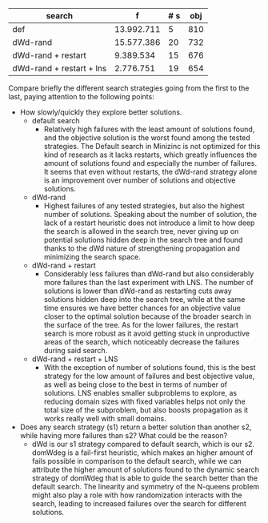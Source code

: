 
| search                   | f          | # s | obj |
| ------------------------ | ---------- | --- | --- |
| def                      | 13.992.711 | 5   | 810 |
| dWd-rand                 | 15.577.386 | 20  | 732 |
| dWd-rand + restart       | 9.389.534  | 15  | 676 |
| dWd-rand + restart + lns | 2.776.751  | 19  | 654 |

Compare briefly the different search strategies going from the first to the last, paying attention to the following points:
- How slowly/quickly they explore better solutions.
	- default search
		- Relatively high failures with the least amount of solutions found, and the objective solution is the worst found among the tested strategies. The Default search in Minizinc is not optimized for this kind of research as it lacks restarts, which greatly influences the amount of solutions found and especially the number of failures. It seems that even without restarts, the dWd-rand strategy alone is an improvement over number of solutions and objective solutions.
	- dWd-rand
		- Highest failures of any tested strategies, but also the highest number of solutions. Speaking about the number of solution, the lack of a restart heuristic does not introduce a limit to how deep the search is allowed in the search tree, never giving up on potential solutions hidden deep in the search tree and found thanks to the dWd nature of strengthening propagation and minimizing the search space.
	- dWd-rand + restart
		- Considerably less failures than dWd-rand but also considerably more failures than the last experiment with LNS. The number of solutions is lower than dWd-rand as restarting cuts away solutions hidden deep into the search tree, while at the same time ensures we have better chances for an objective value closer to the optimal solution because of the broader search in the surface of the tree. As for the lower failures, the restart search is more robust as it avoid getting stuck in unproductive areas of the search, which noticeably decrease the failures during said search.
	- dWd-rand + restart + LNS
		- With the exception of number of solutions found, this is the best strategy for the low amount of failures and best objective value, as well as being close to the best in terms of number of solutions. LNS enables smaller subproblems to explore, as reducing domain sizes with fixed variables helps not only the total size of the subproblem, but also boosts propagation as it works really well with small domains.
- Does any search strategy (s1) return a better solution than another s2, while having more failures than s2? What could be the reason?
	- dWd is our s1 strategy compared to default search, which is our s2. domWdeg is a fail-first heuristic, which makes an higher amount of fails possible in comparison to the default search, while we can attribute the higher amount of solutions found to the dynamic search strategy of domWdeg that is able to guide the search better than the default search. The linearity and symmetry of the N-queens problem might also play a role with how randomization interacts with the search, leading to increased failures over the search for different solutions.
	